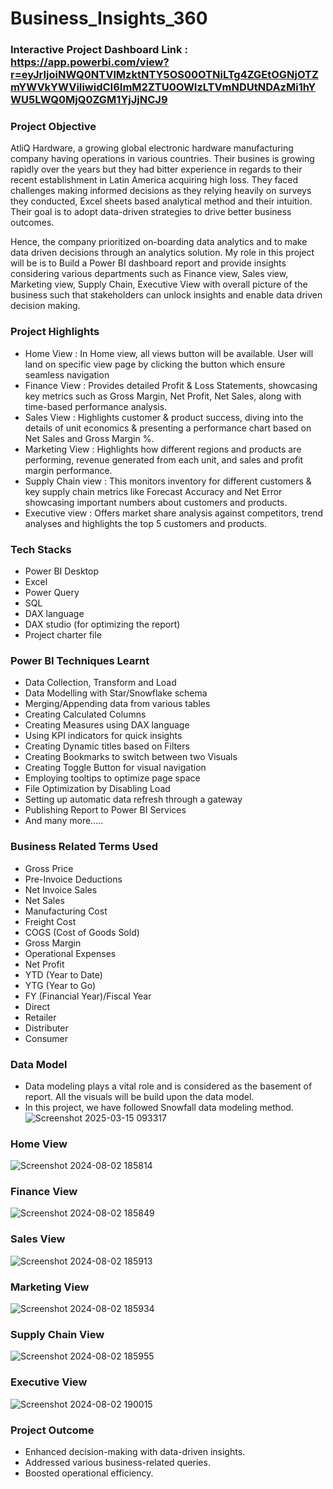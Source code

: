 # Business_Insights_360

### Interactive Project Dashboard Link : https://app.powerbi.com/view?r=eyJrIjoiNWQ0NTVlMzktNTY5OS00OTNiLTg4ZGEtOGNjOTZmYWVkYWViIiwidCI6ImM2ZTU0OWIzLTVmNDUtNDAzMi1hYWU5LWQ0MjQ0ZGM1YjJjNCJ9

### Project Objective
AtliQ Hardware, a growing global electronic hardware manufacturing company having operations in various countries. Their busines is growing rapidly over the years but they had bitter experience in regards to their recent establishment in Latin America acquiring high loss. They faced challenges making informed decisions as they relying heavily on surveys they conducted, Excel sheets based analytical method and their intuition. Their goal is to adopt data-driven strategies to drive better business outcomes. 

Hence, the company prioritized on-boarding data analytics and to make data driven decisions through an analytics solution. My role in this project will be is to Build a Power BI dashboard report and provide insights considering various departments such as Finance view, Sales view, Marketing view, Supply Chain, Executive View with overall picture of the business such that stakeholders can unlock insights and enable data driven decision making.

### Project Highlights
* Home View : In Home view, all views button will be available. User will land on specific view page by clicking the button which ensure seamless navigation 
* Finance View : Provides detailed Profit & Loss Statements, showcasing key metrics such as Gross Margin, Net Profit, Net Sales, along with time-based performance analysis.
* Sales View : Highlights customer & product success, diving into the details of unit economics & presenting a performance chart based on Net Sales and Gross Margin %.
* Marketing View : Highlights how different regions and products are performing, revenue generated from each unit, and sales and profit margin performance.
* Supply Chain view : This monitors inventory for different customers & key supply chain metrics like Forecast Accuracy and Net Error showcasing important numbers about customers and products.  
* Executive view : Offers market share analysis against competitors, trend analyses and highlights the top 5 customers and products.

### Tech Stacks
* Power BI Desktop
* Excel
* Power Query
* SQL
* DAX language
* DAX studio (for optimizing the report)
* Project charter file

### Power BI Techniques Learnt
* Data Collection, Transform and Load
* Data Modelling with Star/Snowflake schema
* Merging/Appending data from various tables
* Creating Calculated Columns
* Creating Measures using DAX language
* Using KPI indicators for quick insights
* Creating Dynamic titles based on Filters
* Creating Bookmarks to switch between two Visuals
* Creating Toggle Button for visual navigation
* Employing tooltips to optimize page space
* File Optimization by Disabling Load
* Setting up automatic data refresh through a gateway
* Publishing Report to Power BI Services
* And many more.....

### Business Related Terms Used
* Gross Price
* Pre-Invoice Deductions
* Net Invoice Sales
* Net Sales
* Manufacturing Cost
* Freight Cost
* COGS (Cost of Goods Sold)
* Gross Margin
* Operational Expenses
* Net Profit
* YTD (Year to Date)
* YTG (Year to Go)
* FY (Financial Year)/Fiscal Year
* Direct
* Retailer
* Distributer
* Consumer
### Data Model 
* Data modeling plays a vital role and is considered as the basement of report. All the visuals will be build upon the data model.
* In this project, we have followed Snowfall data modeling method.
![Screenshot 2025-03-15 093317](https://github.com/user-attachments/assets/73c294b3-d545-4e53-85e0-90376cf92071)

### Home View 
![Screenshot 2024-08-02 185814](https://github.com/user-attachments/assets/e7b57d7c-696b-439a-9d08-297be3dadcbf)

### Finance View
![Screenshot 2024-08-02 185849](https://github.com/user-attachments/assets/b42fc0dc-4244-4082-a61b-0409c1e80fb3)

### Sales View
![Screenshot 2024-08-02 185913](https://github.com/user-attachments/assets/a2521241-37a3-4c0b-ba9e-ce9c68a8f1d6)

### Marketing View
![Screenshot 2024-08-02 185934](https://github.com/user-attachments/assets/6cabd73b-4d96-4d4d-bb35-7f20645e2830)

### Supply Chain View
![Screenshot 2024-08-02 185955](https://github.com/user-attachments/assets/908f2521-3905-4377-9e09-95a5275b5227)

### Executive View
![Screenshot 2024-08-02 190015](https://github.com/user-attachments/assets/af102dfa-5be5-47d7-b0bd-0aaf4382eb20)

### Project Outcome 
* Enhanced decision-making with data-driven insights.
* Addressed various business-related queries.
* Boosted operational efficiency.






